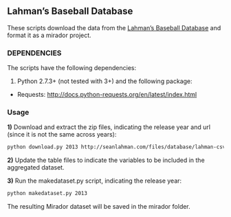 ## Lahman’s Baseball Database

These scripts download the data from the [Lahman’s Baseball Database](http://seanlahman.com/baseball-archive/statistics/) 
and format it as a mirador project.

### DEPENDENCIES

The scripts have the following dependencies:

1. Python 2.7.3+ (not tested with 3+) and the following package:
  * Requests: http://docs.python-requests.org/en/latest/index.html 

### Usage

**1)** Download and extract the zip files, indicating the release year and url (since it is 
not the same across years):

```bash
python download.py 2013 http://seanlahman.com/files/database/lahman-csv_2014-02-14.zip
```

**2)** Update the table files to indicate the variables to be included in the aggregated
dataset.


**3)** Run the makedataset.py script, indicating the release year:

```bash
python makedataset.py 2013
```

The resulting Mirador dataset will be saved in the mirador folder.